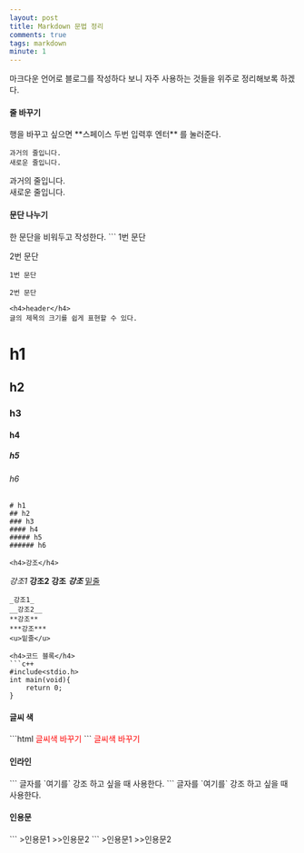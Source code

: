 ```yaml
---
layout: post
title: Markdown 문법 정리
comments: true
tags: markdown
minute: 1
---
```

마크다운 언어로 블로그를 작성하다 보니 자주 사용하는 것들을 위주로 정리해보록 하겠다.
<h4>줄 바꾸기</h4>
행을 바꾸고 싶으면  **스페이스 두번 입력후 엔터**  를 눌러준다.

```
과거의 줄입니다.  
새로운 줄입니다.
```
과거의 줄입니다.  
새로운 줄입니다.


<h4>문단 나누기</h4>
한 문단을 비워두고 작성한다.
```
1번 문단

2번 문단
```
1번 문단

2번 문단

<h4>header</h4>
글의 제목의 크기를 쉽게 표현할 수 있다.
```
# h1
## h2
### h3
#### h4
##### h5
###### h6
```
# h1
## h2
### h3
#### h4
##### h5
###### h6

<h4>강조</h4>
```
_강조1_
__강조2__
**강조**
***강조***
<u>밑줄</u>
```
_강조1_  
__강조2__  
**강조**  
***강조***  
<u>밑줄</u>  

<h4>코드 블록</h4>
```c++
#include<stdio.h>
int main(void){
    return 0;
}
```

<h4>글씨 색</h4>
```html
<span style="color:red">글씨색 바꾸기</span>
```
<span style="color:red">글씨색 바꾸기</span>


<h4>인라인</h4>
```
글자를 `여기를` 강조 하고 싶을 때 사용한다.
```
글자를 `여기를` 강조 하고 싶을 때 사용한다.

<h4>인용문</h4>
```
>인용문1
>>인용문2
```
>인용문1
>>인용문2
